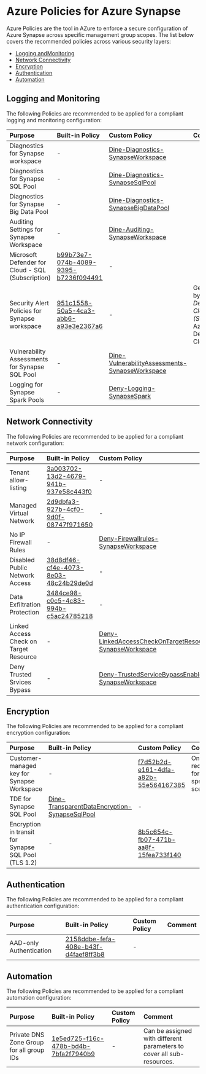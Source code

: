 # Azure Policies for Azure Synapse

Azure Policies are the tool in AZure to enforce a secure configuration of Azure Synapse across specific management group scopes. The list below covers the recommended policies across various security layers:
- [Logging andMonitoring](#logging-and-monitoring)
- [Network Connectivity](#network-connectivity)
- [Encryption](#encryption)
- [Authentication](#authentication)
- [Automation](#automation)

## Logging and Monitoring

The following Policies are recommended to be applied for a compliant logging and monitoring configuration:

| Purpose                                           | Built-in Policy | Custom Policy | Comment |
|:--------------------------------------------------|:----------------|:--------------|:--------|
| Diagnostics for Synapse workspace                 | - | [Dine-Diagnostics-SynapseWorkspace](/docs/AzurePolicies/Dine-Diagnostics-SynapseWorkspace.json) | |
| Diagnostics for Synapse SQL Pool                  | - | [Dine-Diagnostics-SynapseSqlPool](/docs/AzurePolicies/Dine-Diagnostics-SynapseSqlPool.json) | |
| Diagnostics for Synapse Big Data Pool             | - | [Dine-Diagnostics-SynapseBigDataPool](/docs/AzurePolicies/Dine-Diagnostics-SynapseBigDataPool.json) | |
| Auditing Settings for Synapse Workspace           | - | [Dine-Auditing-SynapseWorkspace](/docs/AzurePolicies/Dine-Diagnostics-SynapseBigDataPool.json) | |
| Microsoft Defender for Cloud - SQL (Subscription) | [b99b73e7-074b-4089-9395-b7236f094491](https://portal.azure.com/#view/Microsoft_Azure_Policy/PolicyDetailBlade/definitionId/%2Fproviders%2FMicrosoft.Authorization%2FpolicyDefinitions%2Fb99b73e7-074b-4089-9395-b7236f094491) | - | |
| Security Alert Policies for Synapse workspace     | [951c1558-50a5-4ca3-abb6-a93e3e2367a6](https://portal.azure.com/#view/Microsoft_Azure_Policy/PolicyDetailBlade/definitionId/%2Fproviders%2FMicrosoft.Authorization%2FpolicyDefinitions%2F951c1558-50a5-4ca3-abb6-a93e3e2367a6) | - | Gets enabled by "*Microsoft Defender for Cloud - SQL (Subscription)* Azure Defender for Cloud" |
| Vulnerability Assessments for Synapse SQL Pool    | - | [Dine-VulnerabilityAssessments-SynapseWorkspace](/docs/AzurePolicies/Dine-VulnerabilityAssessments-SynapseWorkspace.json) | |
| Logging for Synapse Spark Pools                   | - | [Deny-Logging-SynapseSpark](/docs/AzurePolicies/Deny-Logging-SynapseSpark.json) | |

## Network Connectivity

The following Policies are recommended to be applied for a compliant network configuration:

| Purpose                                | Built-in Policy | Custom Policy | Comment |
|:---------------------------------------|:----------------|:--------------|:--------|
| Tenant allow-listing                   | [3a003702-13d2-4679-941b-937e58c443f0](https://portal.azure.com/#view/Microsoft_Azure_Policy/PolicyDetailBlade/definitionId/%2Fproviders%2FMicrosoft.Authorization%2FpolicyDefinitions%2F3a003702-13d2-4679-941b-937e58c443f0) | - | |
| Managed Virtual Network                | [2d9dbfa3-927b-4cf0-9d0f-08747f971650](https://portal.azure.com/#view/Microsoft_Azure_Policy/PolicyDetailBlade/definitionId/%2Fproviders%2FMicrosoft.Authorization%2FpolicyDefinitions%2F2d9dbfa3-927b-4cf0-9d0f-08747f971650) | - | |
| No IP Firewall Rules                   | - | [Deny-Firewallrules-SynapseWorkspace](/docs/AzurePolicies/Deny-Firewallrules-SynapseWorkspace.json) |
| Disabled Public Network Access         | [38d8df46-cf4e-4073-8e03-48c24b29de0d](https://portal.azure.com/#view/Microsoft_Azure_Policy/PolicyDetailBlade/definitionId/%2Fproviders%2FMicrosoft.Authorization%2FpolicyDefinitions%2F38d8df46-cf4e-4073-8e03-48c24b29de0d) | - | |
| Data Exfiltration Protection           | [3484ce98-c0c5-4c83-994b-c5ac24785218](https://portal.azure.com/#view/Microsoft_Azure_Policy/PolicyDetailBlade/definitionId/%2Fproviders%2FMicrosoft.Authorization%2FpolicyDefinitions%2F3484ce98-c0c5-4c83-994b-c5ac24785218) | - | |
| Linked Access Check on Target Resource | - | [Deny-LinkedAccessCheckOnTargetResource-SynapseWorkspace](/docs/AzurePolicies/Deny-LinkedAccessCheckOnTargetResource-SynapseWorkspace.json) |
| Deny Trusted Srvices Bypass | - | [Deny-TrustedServiceBypassEnabled-SynapseWorkspace](/docs/AzurePolicies/Deny-TrustedServiceBypassEnabled-SynapseWorkspace.json) | |

## Encryption

The following Policies are recommended to be applied for a compliant encryption configuration:

| Purpose                                              | Built-in Policy | Custom Policy | Comment |
|:-----------------------------------------------------|:----------------|:--------------|:--------|
| Customer-managed key for Synapse Workspace           | - | [f7d52b2d-e161-4dfa-a82b-55e564167385](https://portal.azure.com/#view/Microsoft_Azure_Policy/PolicyDetailBlade/definitionId/%2Fproviders%2FMicrosoft.Authorization%2FpolicyDefinitions%2Ff7d52b2d-e161-4dfa-a82b-55e564167385) | Only required for specific sceanrios. |
| TDE for Synapse SQL Pool                             | [Dine-TransparentDataEncryption-SynapseSqlPool](/docs/AzurePolicies/Dine-TransparentDataEncryption-SynapseSqlPool.json) | - | |
| Encryption in transit for Synapse SQL Pool (TLS 1.2) | - | [8b5c654c-fb07-471b-aa8f-15fea733f140](https://portal.azure.com/#view/Microsoft_Azure_Policy/PolicyDetailBlade/definitionId/%2Fproviders%2FMicrosoft.Authorization%2FpolicyDefinitions%2F8b5c654c-fb07-471b-aa8f-15fea733f140) | |

## Authentication

The following Policies are recommended to be applied for a compliant authentication configuration:

| Purpose                                 | Built-in Policy | Custom Policy | Comment |
|:----------------------------------------|:----------------|:--------------|:--------|
| AAD-only Authentication | [2158ddbe-fefa-408e-b43f-d4faef8ff3b8](https://portal.azure.com/#view/Microsoft_Azure_Policy/PolicyDetailBlade/definitionId/%2Fproviders%2FMicrosoft.Authorization%2FpolicyDefinitions%2F2158ddbe-fefa-408e-b43f-d4faef8ff3b8) | - | |

## Automation

The following Policies are recommended to be applied for a compliant automation configuration:

| Purpose                                 | Built-in Policy | Custom Policy | Comment |
|:----------------------------------------|:----------------|:--------------|:--------|
| Private DNS Zone Group for all group IDs | [1e5ed725-f16c-478b-bd4b-7bfa2f7940b9](https://portal.azure.com/#view/Microsoft_Azure_Policy/PolicyDetailBlade/definitionId/%2Fproviders%2FMicrosoft.Authorization%2FpolicyDefinitions%2F1e5ed725-f16c-478b-bd4b-7bfa2f7940b9) | - | Can be assigned with different parameters to cover all sub-resources. |
